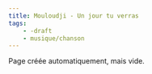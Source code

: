 ```yaml
---
title: Mouloudji - Un jour tu verras
tags:
    - -draft
    - musique/chanson
---
```


Page créée automatiquement, mais vide.
